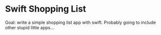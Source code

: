 Swift Shopping List
===================

Goal: write a simple shopping list app with swift. 
Probably going to include other stupid little apps...
